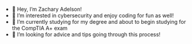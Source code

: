- 👋 Hey, I’m Zachary Adelson!
- 👀 I’m interested in cybersecurity and enjoy coding for fun as well!
- 🌱 I’m currently studying for my degree and about to begin studying for the CompTIA A+ exam
- 💞️ I’m looking for advice and tips going through this process!
